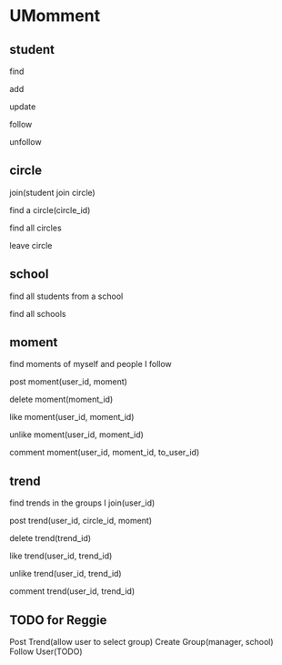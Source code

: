 # UMomment
## student
find

add

update

follow

unfollow

## circle
join(student join circle)

find a circle(circle_id)

find all circles

leave circle

## school
find all students from a school

find all schools

## moment
find moments of myself and people I follow

post moment(user_id, moment)

delete moment(moment_id)

like moment(user_id, moment_id)

unlike moment(user_id, moment_id)

comment moment(user_id, moment_id, to_user_id)

## trend
find trends in the groups I join(user_id)

post trend(user_id, circle_id, moment)

delete trend(trend_id)

like trend(user_id, trend_id)

unlike trend(user_id, trend_id)

comment trend(user_id, trend_id)


## TODO for Reggie
Post Trend(allow user to select group)
Create Group(manager, school)
Follow User(TODO)
